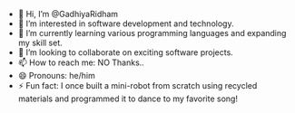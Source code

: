 - 👋 Hi, I’m @GadhiyaRidham
- 👀 I’m interested in software development and technology.
- 🌱 I’m currently learning various programming languages and expanding my skill set.
- 💞️ I’m looking to collaborate on exciting software projects.
- 📫 How to reach me: NO Thanks..
- 😄 Pronouns: he/him
- ⚡ Fun fact: I once built a mini-robot from scratch using recycled materials and programmed it to dance to my favorite song!
